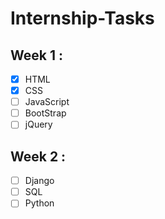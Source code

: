 # Internship-Tasks

## Week 1 :

- [x] HTML 
- [x] CSS
- [ ] JavaScript
- [ ] BootStrap
- [ ] jQuery

## Week 2 :

- [ ] Django
- [ ] SQL
- [ ] Python
